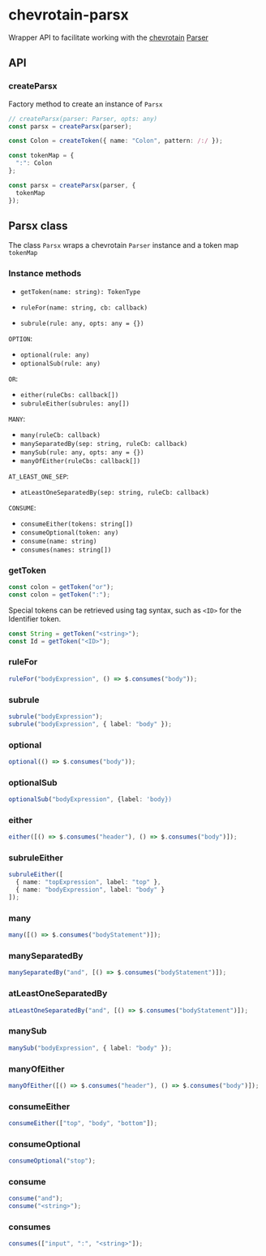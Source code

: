 # chevrotain-parsx

Wrapper API to facilitate working with the [chevrotain](https://github.com/SAP/chevrotain) [Parser](https://sap.github.io/chevrotain/docs/tutorial/step2_parsing.html)

## API

### createParsx

Factory method to create an instance of `Parsx`

```ts
// createParsx(parser: Parser, opts: any)
const parsx = createParsx(parser);

const Colon = createToken({ name: "Colon", pattern: /:/ });

const tokenMap = {
  ":": Colon
};

const parsx = createParsx(parser, {
  tokenMap
});
```

## Parsx class

The class `Parsx` wraps a chevrotain `Parser` instance and a token map `tokenMap`

### Instance methods

- `getToken(name: string): TokenType`

- `ruleFor(name: string, cb: callback)`
- `subrule(rule: any, opts: any = {})`

`OPTION`:

- `optional(rule: any)`
- `optionalSub(rule: any)`

`OR`:

- `either(ruleCbs: callback[])`
- `subruleEither(subrules: any[])`

`MANY`:

- `many(ruleCb: callback)`
- `manySeparatedBy(sep: string, ruleCb: callback)`
- `manySub(rule: any, opts: any = {})`
- `manyOfEither(ruleCbs: callback[])`

`AT_LEAST_ONE_SEP`:

- `atLeastOneSeparatedBy(sep: string, ruleCb: callback)`

`CONSUME`:

- `consumeEither(tokens: string[])`
- `consumeOptional(token: any)`
- `consume(name: string)`
- `consumes(names: string[])`

### getToken

```ts
const colon = getToken("or");
const colon = getToken(":");
```

Special tokens can be retrieved using tag syntax, such as `<ID>` for the Identifier token.

```ts
const String = getToken("<string>");
const Id = getToken("<ID>");
```

### ruleFor

```ts
ruleFor("bodyExpression", () => $.consumes("body"));
```

### subrule

```ts
subrule("bodyExpression");
subrule("bodyExpression", { label: "body" });
```

### optional

```ts
optional(() => $.consumes("body"));
```

### optionalSub

```ts
optionalSub("bodyExpression", {label: 'body})
```

### either

```ts
either([() => $.consumes("header"), () => $.consumes("body")]);
```

### subruleEither

```ts
subruleEither([
  { name: "topExpression", label: "top" },
  { name: "bodyExpression", label: "body" }
]);
```

### many

```ts
many([() => $.consumes("bodyStatement")]);
```

### manySeparatedBy

```ts
manySeparatedBy("and", [() => $.consumes("bodyStatement")]);
```

### atLeastOneSeparatedBy

```ts
atLeastOneSeparatedBy("and", [() => $.consumes("bodyStatement")]);
```

### manySub

```ts
manySub("bodyExpression", { label: "body" });
```

### manyOfEither

```ts
manyOfEither([() => $.consumes("header"), () => $.consumes("body")]);
```

### consumeEither

```ts
consumeEither(["top", "body", "bottom"]);
```

### consumeOptional

```ts
consumeOptional("stop");
```

### consume

```ts
consume("and");
consume("<string>");
```

### consumes

```ts
consumes(["input", ":", "<string>"]);
```
